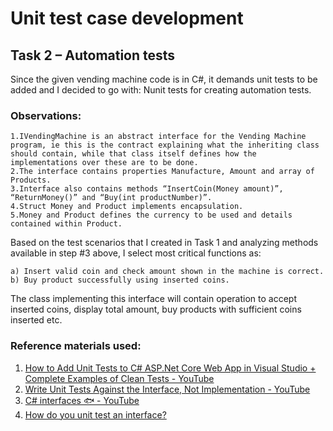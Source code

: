 # Unit test case development

## Task 2 – Automation tests

Since the given vending machine code is in C#, it demands unit tests to be added and I decided to go with:  Nunit tests for creating automation tests.

### Observations:
```
1.IVendingMachine is an abstract interface for the Vending Machine program, ie this is the contract explaining what the inheriting class should contain, while that class itself defines how the implementations over these are to be done.
2.The interface contains properties Manufacture, Amount and array of Products.
3.Interface also contains methods “InsertCoin(Money amount)”, “ReturnMoney()” and “Buy(int productNumber)”.
4.Struct Money and Product implements encapsulation.
5.Money and Product defines the currency to be used and details contained within Product.
```
Based on the test scenarios that I created in Task 1 and analyzing methods available in step #3 above, I select most critical functions as:

```
a) Insert valid coin and check amount shown in the machine is correct.
b) Buy product successfully using inserted coins.
```

The class implementing this interface will contain operation to accept inserted coins, display total amount, buy products with sufficient coins inserted etc. 



### Reference materials used: 

1. [How to Add Unit Tests to C# ASP.Net Core Web App in Visual Studio + Complete Examples of Clean Tests - YouTube](https://www.youtube.com/watch?v=2grpPdVzMzA)
2. [Write Unit Tests Against the Interface, Not Implementation - YouTube](https://www.youtube.com/watch?v=po9ziMcnAWg)
3. [C# interfaces 🐟 - YouTube](https://www.youtube.com/watch?v=RuhGv81tpoU)
4. [How do you unit test an interface?](https://stackoverflow.com/questions/3121845/how-do-you-unit-test-an-interface)
